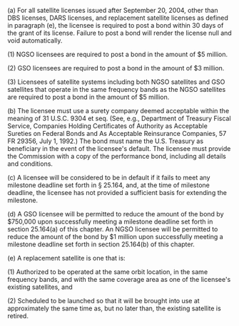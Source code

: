 (a) For all satellite licenses issued after September 20, 2004, other than DBS licenses, DARS licenses, and replacement satellite licenses as defined in paragraph (e), the licensee is required to post a bond within 30 days of the grant of its license. Failure to post a bond will render the license null and void automatically.

(1) NGSO licensees are required to post a bond in the amount of $5 million.

(2) GSO licensees are required to post a bond in the amount of $3 million.

(3) Licensees of satellite systems including both NGSO satellites and GSO satellites that operate in the same frequency bands as the NGSO satellites are required to post a bond in the amount of $5 million.

(b) The licensee must use a surety company deemed acceptable within the meaning of 31 U.S.C. 9304 et seq. (See, e.g., Department of Treasury Fiscal Service, Companies Holding Certificates of Authority as Acceptable Sureties on Federal Bonds and As Acceptable Reinsurance Companies, 57 FR 29356, July 1, 1992.) The bond must name the U.S. Treasury as beneficiary in the event of the licensee's default. The licensee must provide the Commission with a copy of the performance bond, including all details and conditions.
                

(c) A licensee will be considered to be in default if it fails to meet any milestone deadline set forth in § 25.164, and, at the time of milestone deadline, the licensee has not provided a sufficient basis for extending the milestone.

(d) A GSO licensee will be permitted to reduce the amount of the bond by $750,000 upon successfully meeting a milestone deadline set forth in section 25.164(a) of this chapter. An NGSO licensee will be permitted to reduce the amount of the bond by $1 million upon successfully meeting a milestone deadline set forth in section 25.164(b) of this chapter.

(e) A replacement satellite is one that is:

(1) Authorized to be operated at the same orbit location, in the same frequency bands, and with the same coverage area as one of the licensee's existing satellites, and

(2) Scheduled to be launched so that it will be brought into use at approximately the same time as, but no later than, the existing satellite is retired.

